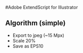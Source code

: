 #Adobe ExtendScript for Illustrator
## Algorithm (simple)
 * Export to jpeg (~15 Mpx)
 * Scale 20%
 * Save as EPS10